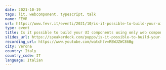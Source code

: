 ```yaml
---
date: 2021-10-19
tags: lit, webcomponent, typescript, talk
name: FEVR
url: https://www.fevr.it/eventi/2021/10/is-it-possible-to-build-your-ui-components-using-only-web-components/
type: event
title: Is it possible to build your UI components using only web components?
slides_url: https://speakerdeck.com/puppo/is-it-possible-to-build-your-ui-components-using-only-web-components
recording_url: https://www.youtube.com/watch?v=RBWJZWC86Bg
city: Verona
country: Italy
country_code: IT
language: Italian
---
```

